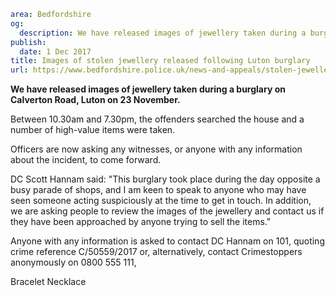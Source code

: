 ```yaml
area: Bedfordshire
og:
  description: We have released images of jewellery taken during a burglary on Calverton Road, Luton on 23 November.
publish:
  date: 1 Dec 2017
title: Images of stolen jewellery released following Luton burglary
url: https://www.bedfordshire.police.uk/news-and-appeals/stolen-jewellery-images-released
```

**We have released images of jewellery taken during a burglary on Calverton Road, Luton on 23 November.**

Between 10.30am and 7.30pm, the offenders searched the house and a number of high-value items were taken.

Officers are now asking any witnesses, or anyone with any information about the incident, to come forward.

DC Scott Hannam said: "This burglary took place during the day opposite a busy parade of shops, and I am keen to speak to anyone who may have seen someone acting suspiciously at the time to get in touch. In addition, we are asking people to review the images of the jewellery and contact us if they have been approached by anyone trying to sell the items."

Anyone with any information is asked to contact DC Hannam on 101, quoting crime reference C/50559/2017 or, alternatively, contact Crimestoppers anonymously on 0800 555 111,

Bracelet Necklace
